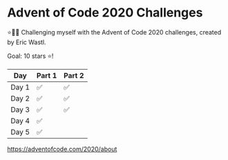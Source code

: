# Advent of Code 2020 Challenges

⭐🎄🎅 Challenging myself with the Advent of Code 2020 challenges, created by Eric Wastl.


Goal: 10 stars :star:!

Day | Part 1 | Part 2
----- | ------ | --------- |
Day 1 | ✅ |  ✅
Day 2 | ✅ |  ✅
Day 3 | ✅ |  ✅
Day 4 | ✅ |
Day 5 | ✅ |

https://adventofcode.com/2020/about
